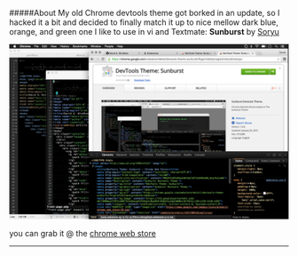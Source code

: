 #####About
My old Chrome devtools theme got borked in an update, so I hacked it a bit and decided to finally match it up to nice mellow dark blue, orange, and green one I like to use in vi and Textmate: **Sunburst** by [Soryu](https://github.com/Soryu)

![alt tag](https://raw.githubusercontent.com/windhamdavid/sunburst-devtools/master/images/sunburst-screen-devtools.png)

you can grab it @ the [chrome web store](https://chrome.google.com/webstore/detail/devtools-theme-sunburst/fkigcimlehjhpnejpiohmibcidmobcpo)


*****